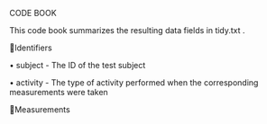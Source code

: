 CODE BOOK

This code book summarizes the resulting data fields in  tidy.txt .

Identifiers

• subject  - The ID of the test subject

• activity  - The type of activity performed when the corresponding measurements were taken


Measurements
